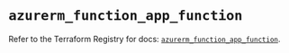 # `azurerm_function_app_function`

Refer to the Terraform Registry for docs: [`azurerm_function_app_function`](https://registry.terraform.io/providers/hashicorp/azurerm/3.100.0/docs/resources/function_app_function).
